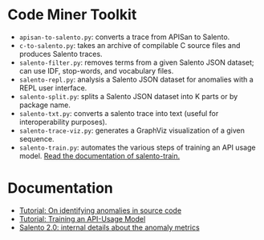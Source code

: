 # Code Miner Toolkit

* `apisan-to-salento.py`: converts a trace from APISan to Salento.
* `c-to-salento.py`: takes an archive of compilable C source files and produces Salento traces.
* `salento-filter.py`: removes terms from a given Salento JSON dataset; can use IDF, stop-words, and vocabulary files.
* `salento-repl.py`: analysis a Salento JSON dataset for anomalies with a REPL user interface.
* `salento-split.py`: splits a Salento JSON dataset into K parts or by package name.
* `salento-txt.py`: converts a salento trace into text (useful for interoperability purposes).
* `salento-trace-viz.py`: generates a GraphViz visualization of a given sequence.
* `salento-train.py`: automates the various steps of training an API usage model. [Read the documentation of salento-train.](docs/salento-train.py)

# Documentation

* [Tutorial: On identifying anomalies in source code](docs/tutorial.md)
* [Tutorial: Training an API-Usage Model](docs/salento-train.md)
* [Salento 2.0: internal details about the anomaly metrics](docs/salento-2.0.md)
